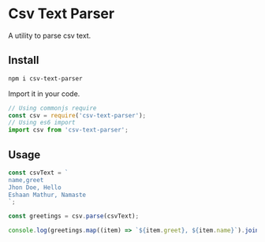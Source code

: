 # Csv Text Parser

A utility to parse csv text.

## Install

```bash
npm i csv-text-parser
```

Import it in your code.

```js
// Using commonjs require
const csv = require('csv-text-parser');
// Using es6 import
import csv from 'csv-text-parser';
```

## Usage

```js
const csvText = `
name,greet
Jhon Doe, Hello
Eshaan Mathur, Namaste
`;

const greetings = csv.parse(csvText);

console.log(greetings.map((item) => `${item.greet}, ${item.name}`).join('\n'));
```
